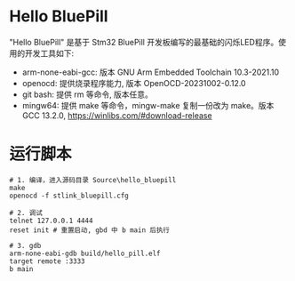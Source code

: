 # Hello BluePill
"Hello BluePill" 是基于 Stm32 BluePill 开发板编写的最基础的闪烁LED程序。使用的开发工具如下:
- arm-none-eabi-gcc: 版本 GNU Arm Embedded Toolchain 10.3-2021.10
- openocd: 提供烧录程序能力, 版本 OpenOCD-20231002-0.12.0
- git bash: 提供 rm 等命令, 版本任意。
- mingw64: 提供 make 等命令，mingw-make 复制一份改为 make。版本 GCC 13.2.0, https://winlibs.com/#download-release

# 运行脚本
```
# 1. 编译，进入源码目录 Source\hello_bluepill
make
openocd -f stlink_bluepill.cfg

# 2. 调试
telnet 127.0.0.1 4444
reset init # 重置启动, gbd 中 b main 后执行

# 3. gdb
arm-none-eabi-gdb build/hello_pill.elf
target remote :3333
b main
```